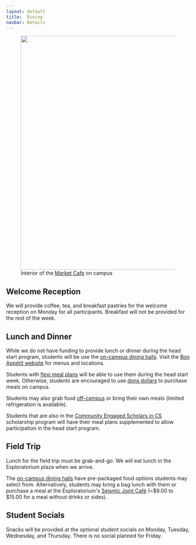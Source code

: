 ```yaml
---
layout: default
title:  Dining
navbar: Details
---
```


<figure>
<img src="https://www.usfca.edu/sites/default/files/images/campus_life/market-cafe.jpg" width="640">
<br/>
<caption><span class="is-size-7 has-text-grey">Interior of the <a href="https://usf.cafebonappetit.com/cafe/the-market-cafe/">Market Cafe</a> on campus</span>
</caption>
</figure>

## Welcome Reception

We will provide coffee, tea, and breakfast pastries for the welcome reception on Monday for all participants. Breakfast will not be provided for the rest of the week.

## Lunch and Dinner

While we do not have funding to provide lunch or dinner during the head start program, students will be use the [on-campus dining halls](https://www.usfca.edu/student-life/campus-experience/dining-campus). Visit the [Bon Appétit website](https://www.usfca.edu/student-life/campus-experience/dining-campus) for menus and locations.

Students with [flexi meal plans](https://myusf.usfca.edu/housing/meal-plans) will be able to use them during the head start week. Otherwise, students are encouraged to use [dons dollars](https://www.usfca.edu/one-card/students/don-dollars) to purchase meals on campus.

Students may also grab food [off-campus](https://www.yelp.com/search?find_desc=Restaurants&find_loc=2130%20Fulton%20St%2C%20San%20Francisco%2C%20CA&l=g%3A-122.44322776760254%2C37.78038134703312%2C-122.45601654018554%2C37.77020501300874) or bring their own meals (limited refrigeration is available).

<article class="message">
  <div class="message-body">
    Students that are also in the <a href="/">Community Engaged Scholars in CS</a> scholarship program will have their meal plans supplemented to allow participation in the head start program.
  </div>
</article>

## Field Trip

Lunch for the field trip must be grab-and-go. We will eat lunch in the Exploratorium plaza when we arrive.

The [on-campus dining halls](https://www.usfca.edu/student-life/campus-experience/dining-campus) have pre-packaged food options students may select from. Alternatively, students may bring a bag lunch with them or purchase a meal at the Exploratorium's [Seismic Joint Café](https://www.seismicjointsf.com/menu) (~$9.00 to $15.00 for a meal without drinks or sides). 

## Student Socials

Snacks will be provided at the optional student socials on Monday, Tuesday, Wednesday, and Thursday. There is no social planned for Friday.
